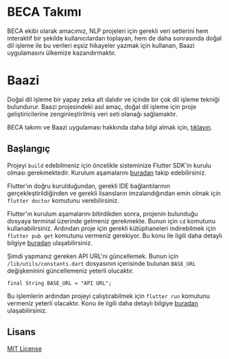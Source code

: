 # BECA Takımı

BECA ekibi olarak amacımız, NLP projeleri için gerekli veri setlerini hem interaktif bir şekilde kullanıcılardan toplayan, hem de daha sonrasında doğal dil işleme ile bu verileri eşsiz hikayeler yazmak için kullanan, Baazi uygulamasını ülkemize kazandırmaktır.

# Baazi

Doğal dil işleme bir yapay zeka alt dalıdır ve içinde bir çok dil işleme tekniği bulundurur. Baazi projesindeki asıl amaç, doğal dil işleme için proje geliştiricilerine zenginleştirilmiş veri seti olanağı sağlamaktır.

BECA takımı ve Baazi uygulaması hakkında daha bilgi almak için, [tıklayın](https://drive.google.com/drive/folders/1AaLwCFqb7YzworkOYEgerkHn7mFM6B6s?usp=sharing).

## Başlangıç

Projeyi ```build``` edebilmeniz için öncelikle sisteminize Flutter SDK'in kurulu olması gerekmektedir. Kurulum aşamalarını [buradan](https://flutter.dev/docs/get-started/install) takip edebilirsiniz.

Flutter'ın doğru kurulduğundan, gerekli IDE bağlantılarının gerçekleştirildiğinden ve gerekli lisansların imzalandığından emin olmak için ```flutter doctor``` komutunu verebilirsiniz.

Flutter'ın kurulum aşamalarını bitirdikden sonra, projenin bulunduğu dosyaya terminal üzerinde gelmeniz gerekmekte. Bunun için ```cd``` komutunu kullanabilirsiniz. Ardından proje için gerekli kütüphaneleri indirebilmek için ```flutter pub get``` komutunu vermeniz gerekiyor. Bu konu ile ilgili daha detaylı bilgiye [buradan](https://flutter.dev/docs/development/packages-and-plugins/using-packages#updating-package-dependencies) ulaşabilirsiniz.

Şimdi yapmanız gereken API URL'ni güncellemek. Bunun için ```/lib/utils/constants.dart``` dosyasının içerisinde bulunan ```BASE_URL``` değişkeninini güncellemeniz yeterli olucaktır.

```
final String BASE_URL = "API URL";
```

Bu işlemlerin ardından projeyi çalıştırabilmek için ```flutter run``` komutunu vermeniz yeterli olacaktır. Konu ile ilgili daha detaylı bilgiye [buradan](https://flutter.dev/docs/deployment/android) ulaşabilirsiniz.

## Lisans
[MIT License](LICENSE)
